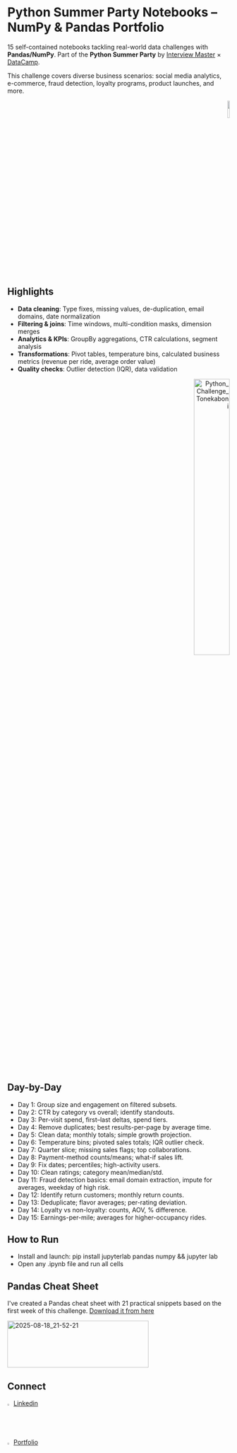 # Python Summer Party Notebooks – NumPy & Pandas Portfolio

15 self-contained notebooks tackling real-world data challenges with **Pandas/NumPy**. Part of the **Python Summer Party** by [Interview Master](https://www.interviewmaster.ai/python-party/) × [DataCamp](https://www.datacamp.com/). 

This challenge covers diverse business scenarios: social media analytics, e-commerce, fraud detection, loyalty programs, product launches, and more.

<p align="right">
  <a href="https://www.linkedin.com/posts/tonekaboni_github-atonekabonipythonchallenge-python-activity-7363473713289146372-r2NP">
    <img width="10%" src="https://github.com/user-attachments/assets/da66e1b3-5bc9-4ca9-9d17-9ae2ac24f1b1">
  </a>
</p>

## Highlights

- **Data cleaning**: Type fixes, missing values, de-duplication, email domains, date normalization
- **Filtering & joins**: Time windows, multi-condition masks, dimension merges
- **Analytics & KPIs**: GroupBy aggregations, CTR calculations, segment analysis
- **Transformations**: Pivot tables, temperature bins, calculated business metrics (revenue per ride, average order value)
- **Quality checks**: Outlier detection (IQR), data validation

<p align="right">
  <a href="https://github.com/atonekaboni/Toy_Store/blob/main/Python/Toy_Store_Publish.ipynb">
    <img style="width: 40%; height: auto;" alt="Python_Challenge_Tonekaboni" src="https://github.com/user-attachments/assets/f64d9f69-2b11-4661-b7a9-eeee25f04d5e">
  </a>
</p>

## Day-by-Day
- Day 1: Group size and engagement on filtered subsets.
- Day 2: CTR by category vs overall; identify standouts.
- Day 3: Per-visit spend, first–last deltas, spend tiers.
- Day 4: Remove duplicates; best results-per-page by average time.
- Day 5: Clean data; monthly totals; simple growth projection.
- Day 6: Temperature bins; pivoted sales totals; IQR outlier check.
- Day 7: Quarter slice; missing sales flags; top collaborations.
- Day 8: Payment-method counts/means; what-if sales lift.
- Day 9: Fix dates; percentiles; high-activity users.
- Day 10: Clean ratings; category mean/median/std.
- Day 11: Fraud detection basics: email domain extraction, impute for averages, weekday of high risk.
- Day 12: Identify return customers; monthly return counts.
- Day 13: Deduplicate; flavor averages; per-rating deviation.
- Day 14: Loyalty vs non-loyalty: counts, AOV, % difference.
- Day 15: Earnings-per-mile; averages for higher-occupancy rides.

## How to Run
- Install and launch: pip install jupyterlab pandas numpy && jupyter lab
- Open any .ipynb file and run all cells

## Pandas Cheat Sheet
I've created a Pandas cheat sheet with 21 practical snippets based on the first week of this challenge.
[Download it from here](https://www.linkedin.com/posts/tonekaboni_python-pandas-cheat-sheet-activity-7359636721497452546-bJ6K/)

[<img width="320" height="106" alt="2025-08-18_21-52-21" src="https://github.com/user-attachments/assets/fdf47fe7-62f4-4f4b-9471-a3c0ec0ec474"/>](https://www.linkedin.com/posts/tonekaboni_python-pandas-cheat-sheet-activity-7359636721497452546-bJ6K/)

## Connect
<img src="https://content.linkedin.com/content/dam/me/business/en-us/amp/brand-site/v2/bg/LI-Bug.svg.original.svg" width="2%"> [Linkedin](https://www.linkedin.com/in/tonekaboni/)
<br><img src="https://github.githubassets.com/images/modules/logos_page/GitHub-Mark.png" width="2%"> [Portfolio](https://atonekaboni.github.io/)
